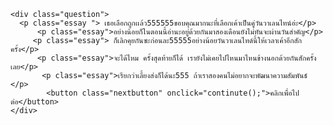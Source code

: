 <!DOCTYPE html>
<html lang="en">
<head>
    <meta charset="UTF-8">
    <meta name="viewport" content="width=device-width, initial-scale=1.0">
    <link rel="preconnect" href="https://fonts.googleapis.com">
<link rel="preconnect" href="https://fonts.gstatic.com" crossorigin>
<link href="https://fonts.googleapis.com/css2?family=Protest+Revolution&display=swap" rel="stylesheet">
    <style>
        body{
            background-image: url('flower.jpg');
        }
        .correct{
            position: fixed;
    top: 0;
    left: 0;
    width: 100%;
    background-color:palevioletred;
    color: #ffffff;
    text-align: center;
    padding: 20px 0;
        }
        .question{
            width: 60%;
            height: 650px;
            padding-top: 20px;
            background:whitesmoke;
     margin-left: 230px;
       margin-right: 100px;
      margin-bottom: 70px;
      margin-top: 100px;
     
    border-radius: 100px;
    box-shadow: 0 0 10px rgba(0, 0, 0, 0.1);
   
    
    text-align: center; 
    
        }
        .essay{
            padding-top: 50px;
            font-size: 20px;
            font-family: 'Protest Revolution', sans-serif;
        }
   .nextbutton{
        border: 0cap;
            color: black;
            background-color: green;
            padding-top: 10px;
            padding-bottom: 10px;
            padding-left: 30px;
            padding-right: 30px;  
            margin-top: 35px;
            font-weight: 100;
            border-radius: 50px;  
            cursor: pointer;
            text-align: right;

   }
    </style>
</head>

<body>
   
    <div class="question">
      <p class="essay "> เธอเลือกถูกเเล้ว555555ขอบคุณมากนะที่เลือกเค้าเป็นคู่วันวาเลนไทน์อ่ะ</p>
          <p class="essay">อย่างน้อยก็ในตอนนี้อ่านะอยู่ด้วยกันมาสองเดือนยังไม่ทันจะผ่านวันสำคัญ</p>
         <p class="essay"> ก็เลิกคุยกันซะก่อนละ55555อย่างน้อยวันวาเลนไทด์นี้ให้เวลาเค้าอีกสักครั้ง</p>
          <p class="essay">จะได้ไหม ครั้งสุดท้ายก็ได้ เรายังไม่เคยไปไหนมาไหนข้างนอกด้วยกันสักครั้งเลย</p>
           <p class="essay">เรียกว่าเลี้ยงส่งก็ได้นะ555 ถ้าเราสองคนไม่อยากจะพัฒนาความสัมพันธ์ </p>
            <button class="nextbutton" onclick="continute();">คลิกเพื่อไปต่อ</button>
    </div>
            
</body>
<script src="yespage,.js"></script>
</html>
    
    
       

